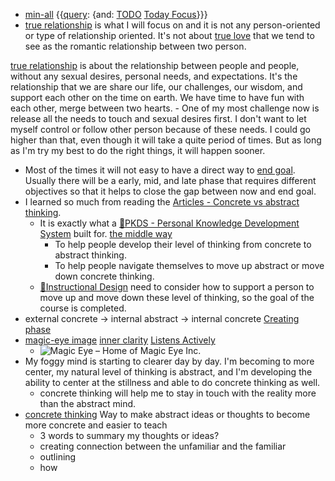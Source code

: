 - [min-all](<min-all.md>) {{[query](<query.md>): {and: [TODO](<TODO.md>) [Today Focus](<Today Focus.md>)}}}
- [true relationship](<true relationship.md>) is what I will focus on and it is not any person-oriented or type of relationship oriented. It's not about [true love](<true love.md>) that we tend to see as the romantic relationship between two person. 

[true relationship](<true relationship.md>) is about the relationship between people and people, without any sexual desires, personal needs, and expectations. It's the relationship that we are share our life, our challenges, our wisdom, and support each other on the time on earth. We have time to have fun with each other, merge between two hearts.
    - One of my most challenge now is release all the needs to touch and sexual desires first. I don't want to let myself control or follow other person because of these needs. I could go higher than that, even though it will take a quite period of times. But as long as I'm try my best to do the right things, it will happen sooner.
- Most of the times it will not easy to have a direct way to [end goal](<end goal.md>). Usually there will be a early, mid, and late phase that requires different objectives so that it helps to close the gap between now and end goal.
- I learned so much from reading the [Articles - Concrete vs abstract thinking](<Articles - Concrete vs abstract thinking.md>). 
    - It is exactly what a [🌱PKDS - Personal Knowledge Development System](<🌱PKDS - Personal Knowledge Development System.md>) built for. [the middle way](<the middle way.md>)
        - To help people develop their level of thinking from concrete to abstract thinking.
        - To help people navigate themselves to move up abstract or move down concrete thinking.
    - [🌱Instructional Design](<🌱Instructional Design.md>) need to consider how to support a person to move up and move down these level of thinking, so the goal of the course is completed.
- external concrete -> internal abstract -> internal concrete [Creating phase](<Creating phase.md>)
- [magic-eye image](<magic-eye image.md>) [inner clarity](<inner clarity.md>) [Listens Actively](<Listens Actively.md>)
    - ![Magic Eye – Home of Magic Eye Inc.](https://www.magiceye.com/wp-content/uploads/2018/10/home_frequent_flyer.jpg)
- My foggy mind is starting to clearer day by day. I'm becoming to more center, my natural level of thinking is abstract, and I'm developing the ability to center at the stillness and able to do concrete thinking as well.
    - concrete thinking will help me to stay in touch with the reality more than the abstract mind.
- [concrete thinking](<concrete thinking.md>) Way to make abstract ideas or thoughts to become more concrete and easier to teach
    - 3 words to summary my thoughts or ideas?
    - creating connection between the unfamiliar and the familiar
    - outlining
    - how
